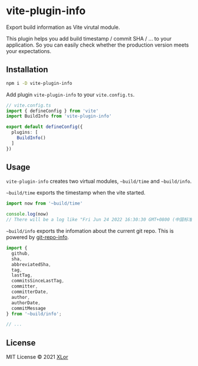 # vite-plugin-info

Export build information as Vite virutal module.

This plugin helps you add build timestamp / commit SHA / ... to your application. So you can easily check whether the production version meets your expectations.

## Installation

```bash
npm i -D vite-plugin-info
```

Add plugin `vite-plugin-info` to your `vite.config.ts`.

```ts
// vite.config.ts
import { defineConfig } from 'vite'
import BuildInfo from 'vite-plugin-info'

export default defineConfig({
  plugins: [
    BuildInfo()
  ]
})
```

## Usage

`vite-plugin-info` creates two virtual modules, `~build/time` and `~build/info`.

`~build/time` exports the timestamp when the vite started.

```ts
import now from '~build/time'

console.log(now)
// There will be a log like "Fri Jun 24 2022 16:30:30 GMT+0800 (中国标准时间)"
```

`~build/info` exports the infomation about the current git repo. This is powered by [git-repo-info](https://github.com/rwjblue/git-repo-info).

```ts
import {
  github,
  sha,
  abbreviatedSha,
  tag,
  lastTag,
  commitsSinceLastTag,
  committer,
  committerDate,
  author,
  authorDate,
  commitMessage
} from '~build/info';

// ...
```

## License

MIT License © 2021 [XLor](https://github.com/yjl9903)
